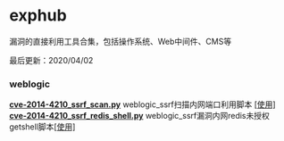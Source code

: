 # exphub
漏洞的直接利用工具合集，包括操作系统、Web中间件、CMS等

最后更新：2020/04/02

### weblogic
[**cve-2014-4210_ssrf_scan.py**](https://github.com/zhzyker/exphub/blob/master/weblogic/cve-2014-4210_ssrf_scan.py)  weblogic_ssrf扫描内网端口利用脚本 [[使用]](https://freeerror.org/d/483-ssrf)
[**cve-2014-4210_ssrf_redis_shell.py**](https://github.com/zhzyker/exphub/blob/master/weblogic/cve-2014-4210_ssrf_redis_shell.py)  weblogic_ssrf漏洞内网redis未授权getshell脚本[[使用]](https://freeerror.org/d/483-ssrf)

